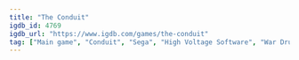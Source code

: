 ```yaml
---
title: "The Conduit"
igdb_id: 4769
igdb_url: "https://www.igdb.com/games/the-conduit"
tag: ["Main game", "Conduit", "Sega", "High Voltage Software", "War Drum Studios", "Shooter", "Puzzle", "Single player", "Multiplayer", "First person", "Action", "Science fiction"]
---
```

